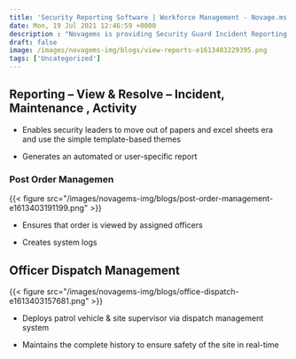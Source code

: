 ```yaml
---
title: 'Security Reporting Software | Workforce Management - Novage.ms'
date: Mon, 19 Jul 2021 12:46:59 +0000
description : "Novagems is providing Security Guard Incident Reporting Software to manage difficult incidents, easy reporting, view and resolve, incident maintainance and automatic delivery."
draft: false
image: /images/novagems-img/blogs/view-reports-e1613403229395.png
tags: ['Uncategorized']
---
```


## Reporting – View & Resolve – Incident, Maintenance , Activity


*   Enables security leaders to move out of papers and excel sheets era and use the simple template-based themes

*   Generates an automated or user-specific report


### Post Order Managemen

{{< figure src="/images/novagems-img/blogs/post-order-management-e1613403191199.png" >}}

*   Ensures that order is viewed by assigned officers

*   Creates system logs

Officer Dispatch Management
---

{{< figure src="/images/novagems-img/blogs/office-dispatch-e1613403157681.png" >}}

*   Deploys patrol vehicle & site supervisor via dispatch management system

*   Maintains the complete history to ensure safety of the site in real-time

